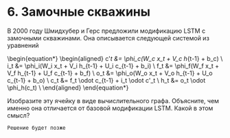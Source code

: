 # 6. Замочные скважины

В 2000 году Шмидхубер и Герс предложили модификацию LSTM с замочными скважинами. Она описывается следующей системой из уравнений 

\begin{equation*} 
	\begin{aligned}
	c'_t &= \phi_c(W_c x_t + V_c h_{t-1} + b_c) \\
	i_t &= \phi_i(W_i x_t + V_i h_{t-1} + U_i c_{t-1} + b_i) \\
	f_t &= \phi_f(W_f x_t + V_f h_{t-1} + U_f c_{t-1} + b_f) \\
    o_t &= \phi_o(W_o x_t + V_o h_{t-1} + U_o c_{t-1} + b_o) \\
    c_t &= f_t \odot c_{t-1} + i_t \odot c'_t \\
    h_t &= o_t \odot \phi_h(c_t) \\
	\end{aligned}
\end{equation*} 

Изобразите эту ячейку в виде вычислительного графа. Объясните, чем именно она отличается от базовой модификации LSTM. Какой в этом смысл?

```{dropdown} Решение
Решение будет позже
```